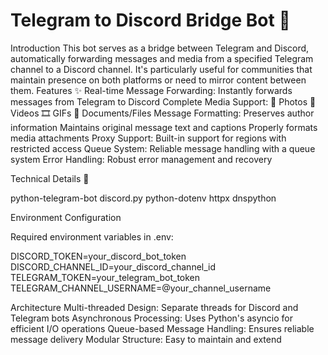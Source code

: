 # Telegram to Discord Bridge Bot 🌉

Introduction
This bot serves as a bridge between Telegram and Discord, automatically forwarding messages and media from a specified Telegram channel to a Discord channel. It's particularly useful for communities that maintain presence on both platforms or need to mirror content between them.
Features ✨
Real-time Message Forwarding: Instantly forwards messages from Telegram to Discord
Complete Media Support:
📸 Photos
🎥 Videos
🎞️ GIFs
📎 Documents/Files
Message Formatting:
Preserves author information
Maintains original message text and captions
Properly formats media attachments
Proxy Support: Built-in support for regions with restricted access
Queue System: Reliable message handling with a queue system
Error Handling: Robust error management and recovery

Technical Details 🔧

python-telegram-bot
discord.py
python-dotenv
httpx
dnspython

Environment Configuration

Required environment variables in .env:

DISCORD_TOKEN=your_discord_bot_token
DISCORD_CHANNEL_ID=your_discord_channel_id
TELEGRAM_TOKEN=your_telegram_bot_token
TELEGRAM_CHANNEL_USERNAME=@your_channel_username


Architecture
Multi-threaded Design: Separate threads for Discord and Telegram bots
Asynchronous Processing: Uses Python's asyncio for efficient I/O operations
Queue-based Message Handling: Ensures reliable message delivery
Modular Structure: Easy to maintain and extend
